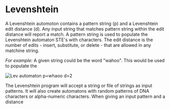 # Levenshtein

A Levenshtein automoton contains a pattern string (p) and a Levenshtein edit distance (d). Any input string that matches pattern string within the edit distance will report a match. A pattern string is used to populate the Levenshtein automaton STE's with characters. The edit distance is the number of edits - insert, substitute, or delete - that are allowed in any matchine string.

*For example:* A given string could be the word "wahoo". This would be used to populate the 


 <img src="https://raw.githubusercontent.com/jeffudall/Levenshtein/master/Images/Levenshtein-automaton.jpg" alt="Lev automaton p=whaoo d=2">


The Levenshtein program will accept a string or file of strings as input patterns. It will also create automatons with random patterns of DNA characters or alpha-numeric characters. When giving an input pattern and a distance 

